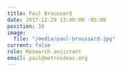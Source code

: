 ```yaml
---
title: Paul Broussard
date: 2017-12-29 13:40:00 -05:00
position: 10
image:
  file: "/media/paul-broussard.jpg"
current: false
role: Research assistant
email: paul@metroideas.org
---
```


